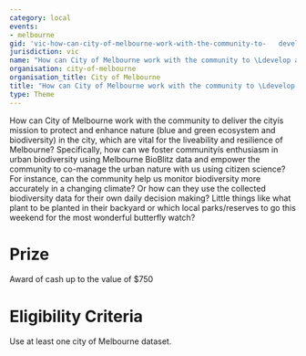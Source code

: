 ```yaml
---
category: local
events:
- melbourne
gid: 'vic-how-can-city-of-melbourne-work-with-the-community-to-   develop-a-better-understanding-of-the-city’s-biodiversity?'
jurisdiction: vic
name: "How can City of Melbourne work with the community to \Ldevelop a better understanding of the city’s biodiversity?"
organisation: city-of-melbourne
organisation_title: City of Melbourne
title: "How can City of Melbourne work with the community to \Ldevelop a better understanding of the city’s biodiversity?"
type: Theme
---
```


How can City of Melbourne work with the community to deliver the cityís mission to protect and enhance nature (blue and green ecosystem and biodiversity) in the city, which are vital for the liveability and resilience of Melbourne?
Specifically, how can we foster communityís enthusiasm in urban biodiversity using Melbourne BioBlitz data and empower the community to co-manage the urban nature with us using citizen science?
For instance, can the community help us monitor biodiversity more accurately in a changing climate? Or how can they use the collected biodiversity data for their own daily decision making? Little things like what plant to be planted in their backyard or which local parks/reserves to go this weekend for the most wonderful butterfly watch?

# Prize
Award of cash up to the value of $750

# Eligibility Criteria
Use  at least one  city of Melbourne dataset.
